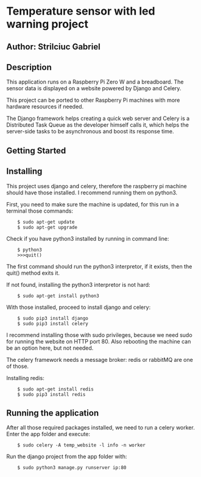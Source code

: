 # Temperature sensor with led warning project
## Author: Strilciuc Gabriel

## Description
This application runs on a Raspberry Pi Zero W and a breadboard. The sensor data is displayed on a website powered by Django and Celery.

This project can be ported to other Raspberry Pi machines with more hardware resources if needed. 

The Django framework helps creating a quick web server and Celery is a Distributed Task Queue as the developer himself calls it, which helps the server-side tasks to be asynchronous and boost its response time.

## Getting Started

## Installing

This project uses django and celery, therefore the raspberry pi machine should have those installed. I recommend running them on python3. 

First, you need to make sure the machine is updated, for this run in a terminal those commands:
```
    $ sudo apt-get update
    $ sudo apt-get upgrade
```

Check if you have python3 installed by running in command line:
```
    $ python3
    >>>quit()
```

The first command should run the python3 interpretor, if it exists, then the quit() method exits it.

If not found, installing the python3 interpretor is not hard:
```
    $ sudo apt-get install python3
```

With those installed, proceed to install django and celery:
```
    $ sudo pip3 install django
    $ sudo pip3 install celery
```

I recommend installing those with sudo privileges, because we need sudo for running the website on HTTP port 80. Also rebooting the machine can be an option here, but not needed.

The celery framework needs a message broker: redis or rabbitMQ are one of those.

Installing redis:
```
    $ sudo apt-get install redis
    $ sudo pip3 install redis
```

## Running the application

After all those required packages installed, we need to run a celery worker. Enter the app folder and execute:
```
    $ sudo celery -A temp_website -l info -n worker
```

Run the django project from the app folder with:
```
    $ sudo python3 manage.py runserver ip:80
```